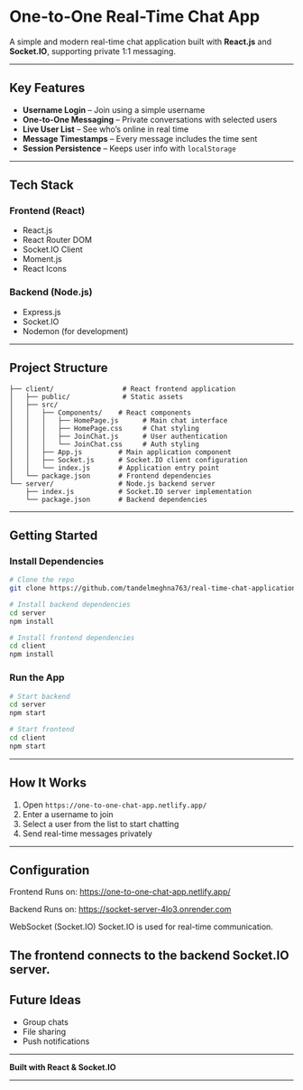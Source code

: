 # One-to-One Real-Time Chat App

A simple and modern real-time chat application built with **React.js** and **Socket.IO**, supporting private 1:1 messaging.

---

##  Key Features

* **Username Login** – Join using a simple username
* **One-to-One Messaging** – Private conversations with selected users
* **Live User List** – See who’s online in real time
* **Message Timestamps** – Every message includes the time sent
* **Session Persistence** – Keeps user info with `localStorage`

---

##  Tech Stack

### Frontend (React)

* React.js
* React Router DOM
* Socket.IO Client
* Moment.js
* React Icons

### Backend (Node.js)

* Express.js
* Socket.IO
* Nodemon (for development)

---

##  Project Structure

```
├── client/                 # React frontend application
│   ├── public/             # Static assets
│   ├── src/
│   │   ├── Components/    # React components
│   │   │   ├── HomePage.js      # Main chat interface
│   │   │   ├── HomePage.css     # Chat styling
│   │   │   ├── JoinChat.js      # User authentication
│   │   │   └── JoinChat.css     # Auth styling
│   │   ├── App.js         # Main application component
│   │   ├── Socket.js      # Socket.IO client configuration
│   │   └── index.js       # Application entry point
│   └── package.json       # Frontend dependencies
└── server/                # Node.js backend server
    ├── index.js           # Socket.IO server implementation
    └── package.json       # Backend dependencies
```

---

##  Getting Started

### Install Dependencies

```bash
# Clone the repo
git clone https://github.com/tandelmeghna763/real-time-chat-application.git

# Install backend dependencies
cd server
npm install

# Install frontend dependencies
cd client
npm install
```

###  Run the App

```bash
# Start backend 
cd server
npm start

# Start frontend 
cd client
npm start
```

---

##  How It Works

1. Open `https://one-to-one-chat-app.netlify.app/`
2. Enter a username to join
3. Select a user from the list to start chatting
4. Send real-time messages privately

---

##  Configuration
Frontend
Runs on: https://one-to-one-chat-app.netlify.app/

Backend
Runs on: https://socket-server-4lo3.onrender.com

WebSocket (Socket.IO)
Socket.IO is used for real-time communication.

The frontend connects to the backend Socket.IO server.
---

##  Future Ideas

* Group chats
* File sharing
* Push notifications

---

**Built with React & Socket.IO**

---
